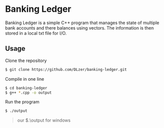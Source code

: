 # Banking Ledger

Banking Ledger is a simple C++ program that manages the state of multiple bank accounts and there balances using vectors. The information is then stored in a local txt file for I/O.

## Usage

Clone the repository

```bash
$ git clone https://github.com/DLzer/banking-ledger.git
```

Compile in one line

```bash
$ cd banking-ledger
$ g++ *.cpp -o output
```

Run the program

```bash
$ ./output
```
> our $.\output for windows

